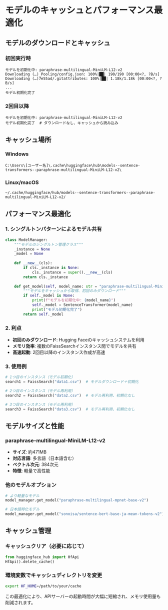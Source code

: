 # モデルのキャッシュとパフォーマンス最適化

## モデルのダウンロードとキャッシュ

### 初回実行時
```
モデルを初期化中: paraphrase-multilingual-MiniLM-L12-v2
Downloading (…)_Pooling/config.json: 100%|██| 190/190 [00:00<?, ?B/s]
Downloading (…)7e55ad/.gitattributes: 100%|██| 1.18k/1.18k [00:00<?, ?B/s]
...
モデル初期化完了
```

### 2回目以降
```
モデルを初期化中: paraphrase-multilingual-MiniLM-L12-v2
モデル初期化完了  # ダウンロードなし、キャッシュから読み込み
```

## キャッシュ場所

### Windows
```
C:\Users\[ユーザー名]\.cache\huggingface\hub\models--sentence-transformers--paraphrase-multilingual-MiniLM-L12-v2\
```

### Linux/macOS
```
~/.cache/huggingface/hub/models--sentence-transformers--paraphrase-multilingual-MiniLM-L12-v2/
```

## パフォーマンス最適化

### 1. シングルトンパターンによるモデル共有

```python
class ModelManager:
    """モデルのシングルトン管理クラス"""
    _instance = None
    _model = None
    
    def __new__(cls):
        if cls._instance is None:
            cls._instance = super().__new__(cls)
        return cls._instance
    
    def get_model(self, model_name: str = "paraphrase-multilingual-MiniLM-L12-v2"):
        """モデルをキャッシュから取得、初回のみダウンロード"""
        if self._model is None:
            print(f"モデルを初期化中: {model_name}")
            self._model = SentenceTransformer(model_name)
            print("モデル初期化完了")
        return self._model
```

### 2. 利点

- **初回のみダウンロード**: Hugging Faceのキャッシュシステムを利用
- **メモリ効率**: 複数のFaissSearchインスタンス間でモデルを共有
- **高速起動**: 2回目以降のインスタンス作成が高速

### 3. 使用例

```python
# 1つ目のインスタンス（モデル初期化）
search1 = FaissSearch("data1.csv")  # モデルダウンロード＋初期化

# 2つ目のインスタンス（モデル再利用）
search2 = FaissSearch("data2.csv")  # モデル再利用、初期化なし

# 3つ目のインスタンス（モデル再利用）
search3 = FaissSearch("data3.csv")  # モデル再利用、初期化なし
```

## モデルサイズと性能

### paraphrase-multilingual-MiniLM-L12-v2
- **サイズ**: 約471MB
- **対応言語**: 多言語（日本語含む）
- **ベクトル次元**: 384次元
- **特徴**: 軽量で高性能

### 他のモデルオプション

```python
# より軽量なモデル
model_manager.get_model("paraphrase-multilingual-mpnet-base-v2")

# 日本語特化モデル
model_manager.get_model("sonoisa/sentence-bert-base-ja-mean-tokens-v2")
```

## キャッシュ管理

### キャッシュクリア（必要に応じて）
```python
from huggingface_hub import HfApi
HfApi().delete_cache()
```

### 環境変数でキャッシュディレクトリを変更
```bash
export HF_HOME=/path/to/your/cache
```

この最適化により、APIサーバーの起動時間が大幅に短縮され、メモリ使用量も削減されます。